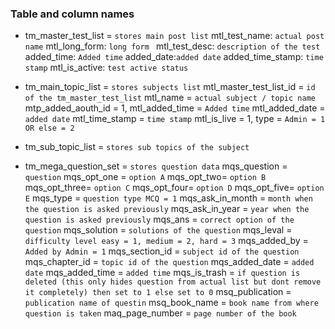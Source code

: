 ### Table and column names

- tm_master_test_list = `stores main post list`
  mtl_test_name: `actual post name`
  mtl_long_form: `long form `
  mtl_test_desc: `description of the test`
  added_time: `Added time`
  added_date:`added date`
  added_time_stamp: `time stamp`
  mtl_is_active: `test active status`

- tm_main_topic_list = `stores subjects list`
  mtl_master_test_list_id = `id of the tm_master_test_list`
  mtl_name = `actual subject / topic name`
  mtp_added_aouth_id = 1,
  mtl_added_time = `Added time`
  mtl_added_date = `added date`
  mtl_time_stamp = `time stamp`
  mtl_is_live = 1,
  type = `Admin = 1 OR else = 2`

- tm_sub_topic_list = `stores sub topics of the subject`

- tm_mega_question_set = `stores question data`
  mqs_question = `question`
  mqs_opt_one = `option A`
  mqs_opt_two= `option B`
  mqs_opt_three= `option C`
  mqs_opt_four= `option D`
  mqs_opt_five= `option E`
  mqs_type = `question type MCQ = 1`
  mqs_ask_in_month = `month when the question is asked previously`
  mqs_ask_in_year = `year when the question is asked previously`
  mqs_ans = `correct option of the question`
  mqs_solution = `solutions of the question`
  mqs_leval = `difficulty level easy = 1, medium = 2, hard = 3`
  mqs_added_by = `Added by Admin = 1`
  mqs_section_id = `subject id of the question`
  mqs_chapter_id = `topic id of the question`
  mqs_added_date = `added date`
  mqs_added_time = `added time`
  mqs_is_trash = `if question is deleted (this only hides question from actual list but dont remove it completely) then set to 1 else set to 0`
  msq_publication = `publication name of questin`
  msq_book_name = `book name from where question is taken`
  maq_page_number = `page number of the book`
